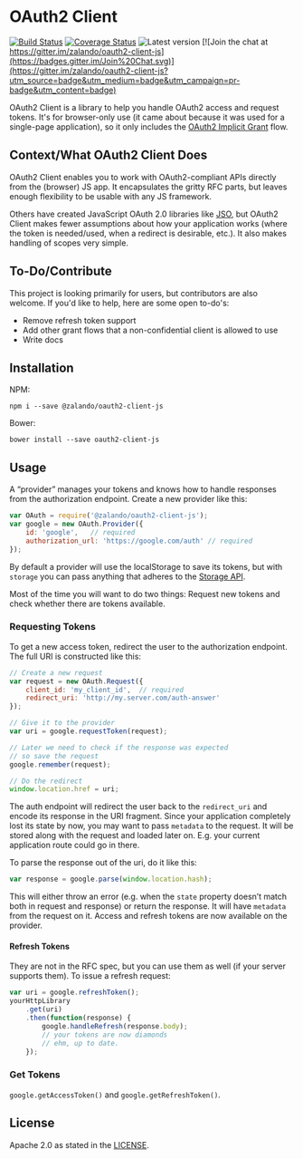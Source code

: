 # OAuth2 Client

[![Build Status](http://img.shields.io/travis/zalando/oauth2-client-js.svg)](https://travis-ci.org/zalando/oauth2-client-js) [![Coverage Status](https://coveralls.io/repos/zalando/oauth2-client-js/badge.svg)](https://coveralls.io/r/zalando/oauth2-client-js) ![Latest version](https://badge.fury.io/js/%40zalando%2Foauth2-client-js.svg) [![Join the chat at https://gitter.im/zalando/oauth2-client-js](https://badges.gitter.im/Join%20Chat.svg)](https://gitter.im/zalando/oauth2-client-js?utm_source=badge&utm_medium=badge&utm_campaign=pr-badge&utm_content=badge)


OAuth2 Client is a library to help you handle OAuth2 access and request tokens. It's for browser-only use (it came about because it was used for a single-page application), so it only includes the [OAuth2 Implicit Grant](https://tools.ietf.org/html/rfc6749#section-4.2) flow.

## Context/What OAuth2 Client Does

OAuth2 Client enables you to work with OAuth2-compliant APIs directly from the (browser) JS app. It encapsulates the gritty RFC parts, but leaves enough flexibility to be usable with any JS framework.

Others have created JavaScript OAuth 2.0 libraries like [JSO](https://github.com/andreassolberg/jso), but OAuth2 Client makes fewer assumptions about how your application works (where the token is needed/used, when a redirect is desirable, etc.). It also makes handling of scopes very simple.

## To-Do/Contribute

This project is looking primarily for users, but contributors are also welcome. If you'd like to help, here are some open to-do's:

- Remove refresh token support
- Add other grant flows that a non-confidential client is allowed to use
- Write docs


## Installation

NPM:

```shell
npm i --save @zalando/oauth2-client-js  
```

Bower:
   
```shell    
bower install --save oauth2-client-js
```

## Usage

A “provider” manages your tokens and knows how to handle responses from the authorization endpoint. Create a new provider like this:

```javascript
var OAuth = require('@zalando/oauth2-client-js');
var google = new OAuth.Provider({
    id: 'google',   // required
    authorization_url: 'https://google.com/auth' // required
});
```

By default a provider will use the localStorage to save its tokens, but with `storage` you can pass anything that adheres to the [Storage API](src/storage/storage.js).

Most of the time you will want to do two things: Request new tokens and check whether there are tokens available.

### Requesting Tokens

To get a new access token, redirect the user to the authorization endpoint. The full URI is constructed like this:

```javascript
// Create a new request
var request = new OAuth.Request({
    client_id: 'my_client_id',  // required
    redirect_uri: 'http://my.server.com/auth-answer'
});

// Give it to the provider
var uri = google.requestToken(request);

// Later we need to check if the response was expected
// so save the request
google.remember(request);

// Do the redirect
window.location.href = uri;
```

The auth endpoint will redirect the user back to the `redirect_uri` and encode its response in the URI fragment. Since your application completely lost its state by now, you may want to pass `metadata` to the request. It will be stored along with the request and loaded later on. E.g. your current application route could go in there.

To parse the response out of the uri, do it like this:

```javascript
var response = google.parse(window.location.hash);
```

This will either throw an error (e.g. when the `state` property doesn’t match both in request and response) or return the response. It will have `metadata` from the request on it. Access and refresh tokens are now available on the provider.

#### Refresh Tokens

They are not in the RFC spec, but you can use them as well (if your server supports them). To issue a refresh request:

```javascript
var uri = google.refreshToken();
yourHttpLibrary
    .get(uri)
    .then(function(response) {
        google.handleRefresh(response.body);
        // your tokens are now diamonds
        // ehm, up to date.
    });
```

### Get Tokens

`google.getAccessToken()` and `google.getRefreshToken()`.

## License

Apache 2.0 as stated in the [LICENSE](LICENSE).
